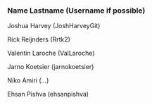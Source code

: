 ### Name Lastname (Username if possible)
Joshua Harvey (JoshHarveyGit)

Rick Reijnders (Rrtk2) 

Valentin Laroche (ValLaroche)

Jarno Koetsier (jarnokoetsier)

Niko Amiri (...)

Ehsan Pishva (ehsanpishva)

